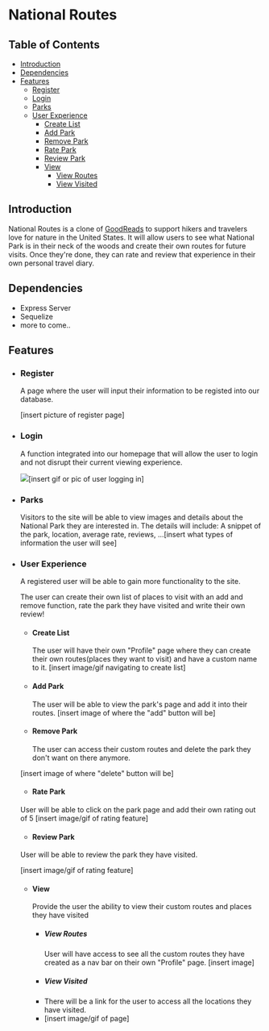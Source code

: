 # National Routes

## Table of Contents

- [Introduction](#introduction)
- [Dependencies](#dependencies)
- [Features](#features)
	- [Register](#register)
	- [Login](#login)
	- [Parks](#parks)
	- [User Experience](#user-experience)
		- [Create List](#create-list)
		- [Add Park](#add-park)
		- [Remove Park](#remove-park)
		- [Rate Park](#rate-park)
		- [Review Park](#review-park)
		- [View](#view)
			- [View Routes](#view-routes)
			- [View Visited](#view-visited)

## Introduction

National Routes is a clone of [GoodReads](http://goodreads.com) to support hikers and travelers love for nature in the United States. It will allow users to see what National Park is in their neck of the woods and create their own routes for future visits. Once they're done, they can rate and review that experience in their own personal travel diary.

## Dependencies

- Express Server
-  Sequelize
- more to come..
## Features

 - ### Register
	 A page where the user will input their information to be registed into our database.

	[insert picture of register page]
- ### Login
	A function integrated into our homepage that will allow the user to login and not disrupt their current viewing experience.

	![](./assets/Login-SignUp.gif)[insert gif or pic of user logging in]

- ### Parks
	Visitors to the site will be able to view images and details about the National Park they are interested in. The details will include: A snippet of the park, location, average rate, reviews, ...[insert what types of information the user will see]

- ### User Experience
	A registered user will be able to gain more functionality to the site.

	The user can create their own list of places to visit with an add and remove function, rate the park they have visited and write their own review!
	- #### Create List
		The user will have their own "Profile" page where they can create their own routes(places they want to visit) and have a custom name to it.
		[insert image/gif navigating to create list]

	- #### Add Park
		The user will be able to view the park's page and add it into their routes.
		[insert image of where the "add" button will be]

	- #### Remove Park
		The user can access their custom routes and delete the park they don't want on there anymore.

	[insert image of where "delete" button will be]

	- #### Rate Park
	User will be able to click on the park page and add their own rating out of 5
	[insert image/gif of rating feature]

	- #### Review Park
	User will be able to review the park they have visited.

	[insert image/gif of rating feature]

	- #### View
		Provide the user the ability to view their custom routes and places 	they have visited
		- ##### View Routes
			User will have access to see all the custom routes they have created as a nav bar on their own "Profile" page.
			[insert image]
		- ##### View Visited
		- There will be a link for the user to access all the locations they have visited.
		- [insert image/gif of page]
